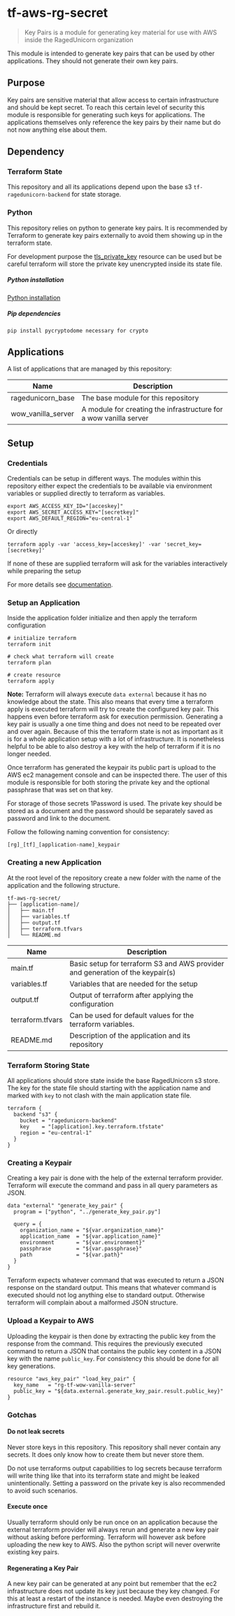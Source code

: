 # tf-aws-rg-secret

> Key Pairs is a module for generating key material for use with AWS inside the RagedUnicorn organization

This module is intended to generate key pairs that can be used by other applications. They should not generate their own key pairs.

## Purpose

Key pairs are sensitive material that allow access to certain infrastructure and should be kept secret. To reach this certain level of security this module is responsible for generating such keys for applications. The applications themselves only reference the key pairs by their name but do not now anything else about them.

## Dependency

### Terraform State

This repository and all its applications depend upon the base s3 `tf-ragedunicorn-backend` for state storage.

### Python

This repository relies on python to generate key pairs. It is recommended by Terraform to generate key pairs externally to avoid them showing up in the terraform state.

For development purpose the [tls_private_key](https://www.terraform.io/docs/providers/tls/r/private_key.html) resource can be used but be careful terraform will store the private key unencrypted inside its state file.

##### Python installation

[Python installation](https://www.python.org/downloads/)

##### Pip dependencies
```
pip install pycryptodome necessary for crypto
```

## Applications

A list of applications that are managed by this repository:

| Name               | Description                                                       |
|--------------------|-------------------------------------------------------------------|
| ragedunicorn_base  | The base module for this repository                               |
| wow_vanilla_server | A module for creating the infrastructure for a wow vanilla server |

## Setup

### Credentials

Credentials can be setup in different ways. The modules within this repository either expect the credentials to be available via environment variables or supplied directly to terraform as variables.

```
export AWS_ACCESS_KEY_ID="[acceskey]"
export AWS_SECRET_ACCESS_KEY="[secretkey]"
export AWS_DEFAULT_REGION="eu-central-1"
```

Or directly

```
terraform apply -var 'access_key=[acceskey]' -var 'secret_key=[secretkey]'
```

If none of these are supplied terraform will ask for the variables interactively while preparing the setup

For more details see [documentation](https://www.terraform.io/docs/providers/aws/index.html).

### Setup an Application

Inside the application folder initialize and then apply the terraform configuration

```
# initialize terraform
terraform init

# check what terraform will create
terraform plan

# create resource
terraform apply
```

**Note:** Terraform will always execute `data external` because it has no knowledge about the state. This also means that every time a terraform apply is executed terraform will try to create the configured key pair. This happens even before terraform ask for execution permission. Generating a key pair is usually a one time thing and does not need to be repeated over and over again. Because of this the terraform state is not as important as it is for a whole application setup with a lot of infrastructure. It is nonetheless helpful to be able to also destroy a key with the help of terraform if it is no longer needed.

Once terraform has generated the keypair its public part is upload to the AWS ec2 management console and can be inspected there. The user of this module is responsible for both storing the private key and the optional passphrase that was set on that key.

For storage of those secrets 1Password is used. The private key should be stored as a document and the password should be separately saved as password and link to the document.

Follow the following naming convention for consistency:

`[rg]_[tf]_[application-name]_keypair`

### Creating a new Application

At the root level of the repository create a new folder with the name of the application and the following structure.

```
tf-aws-rg-secret/
├── [application-name]/
│   ├── main.tf
│   ├── variables.tf
│   ├── output.tf
│   ├── terraform.tfvars
│   └── README.md
```

| Name             | Description                                                                    |
|------------------|--------------------------------------------------------------------------------|
| main.tf          | Basic setup for terraform S3 and AWS provider and generation of the keypair(s) |
| variables.tf     | Variables that are needed for the setup                                        |
| output.tf        | Output of terraform after applying the configuration                           |
| terraform.tfvars | Can be used for default values for the terraform variables.                    |
| README.md        | Description of the application and its repository                              |

### Terraform Storing State

All applications should store state inside the base RagedUnicorn s3 store. The key for the state file should starting with the application name and marked with `key` to not clash with the main application state file.

```hcl
terraform {
  backend "s3" {
    bucket = "ragedunicorn-backend"
    key    = "[application].key.terraform.tfstate"
    region = "eu-central-1"
  }
}
```

### Creating a Keypair

Creating a key pair is done with the help of the external terraform provider. Terraform will execute the command and pass in all query parameters as JSON.

```hcl
data "external" "generate_key_pair" {
  program = ["python", "../generate_key_pair.py"]

  query = {
    organization_name = "${var.organization_name}"
    application_name  = "${var.application_name}"
    environment       = "${var.environment}"
    passphrase        = "${var.passphrase}"
    path              = "${var.path}"
  }
}
```

Terraform expects whatever command that was executed to return a JSON response on the standard output. This means that whatever command is executed should not log anything else to standard output. Otherwise terraform will complain about a malformed JSON structure.

### Upload a Keypair to AWS

Uploading the keypair is then done by extracting the public key from the response from the command. This requires the previously executed command to return a JSON that contains the public key content in a JSON key with the name `public_key`. For consistency this should be done for all key generations.

```hcl
resource "aws_key_pair" "load_key_pair" {
  key_name   = "rg-tf-wow-vanilla-server"
  public_key = "${data.external.generate_key_pair.result.public_key}"
}
```

### Gotchas

#### Do not leak secrets

Never store keys in this repository. This repository shall never contain any secrets. It does only know how to create them but never store them.

Do not use terraforms output capabilities to log secrets because terraform will write thing like that into its terraform state and might be leaked unintentionally. Setting a password on the private key is also recommended to avoid such scenarios.

#### Execute once

Usually terraform should only be run once on an application because the external terraform provider will always rerun and generate a new key pair without asking before performing. Terraform will however ask before uploading the new key to AWS. Also the python script will never overwrite existing key pairs.

#### Regenerating a Key Pair

A new key pair can be generated at any point but remember that the ec2 infrastructure does not update its key just because they key changed. For this at least a restart of the instance is needed. Maybe even destroying the infrastructure first and rebuild it.
